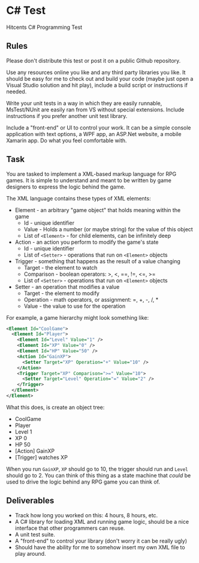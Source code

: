 # C# Test
Hitcents C# Programming Test

## Rules

Please don't distribute this test or post it on a public Github repository.

Use any resources online you like and any third party libraries you like. It should be easy for me to check out and build your code (maybe just open a Visual Studio solution and hit play), include a build script or instructions if needed.

Write your unit tests in a way in which they are easily runnable, MsTest/NUnit are easily ran from VS without special extensions. Include instructions if you prefer another unit test library.

Include a "front-end" or UI to control your work. It can be a simple console application with text options, a WPF app, an ASP.Net website, a mobile Xamarin app. Do what you feel comfortable with.

## Task

You are tasked to implement a XML-based markup language for RPG games. It is simple to understand and meant to be written by game designers to express the logic behind the game.

The XML language contains these types of XML elements:
* Element - an arbitrary "game object" that holds meaning within the game
  * Id - unique identifier
  * Value - Holds a number (or maybe string) for the value of this object
  * List of `<Element>` - for child elements, can be infinitely deep
* Action - an action you perform to modify the game's state
  * Id - unique identifier
  * List of `<Setter>` - operations that run on `<Element>` objects
* Trigger - something that happens as the result of a value changing
  * Target - the element to watch
  * Comparison - boolean operators: >, <, ==, !=, <=, >=
  * List of `<Setter>` - operations that run on `<Element>` objects
* Setter - an operation that modifies a value
  * Target - the element to modify
  * Operation - math operators, or assignment: =, +, -, /, *
  * Value - the value to use for the operation

For example, a game hierarchy might look something like:
```xml
<Element Id="CoolGame">
  <Element Id="Player">
    <Element Id="Level" Value="1" />
    <Element Id="XP" Value="0" />
    <Element Id="HP" Value="50" />
    <Action Id="GainXP">
      <Setter Target="XP" Operation="+" Value="10" />
    </Action>
    <Trigger Target="XP" Comparison=">=" Value="10">
      <Setter Target="Level" Operation="=" Value="2" />
    </Trigger>
  </Element>
</Element>
```

What this does, is create an object tree:
* CoolGame
 * Player
  * Level 1
  * XP 0
  * HP 50
  * [Action] GainXP
  * [Trigger] watches XP

When you run `GainXP`, `XP` should go to 10, the trigger should run and `Level` should go to 2. You can think of this thing as a state machine that *could* be used to drive the logic behind any RPG game you can think of.

## Deliverables

* Track how long you worked on this: 4 hours, 8 hours, etc.
* A C# library for loading XML and running game logic, should be a nice interface that other programmers can reuse.
* A unit test suite.
* A "front-end" to control your library (don't worry it can be really ugly)
 * Should have the ability for me to somehow insert my own XML file to play around.
